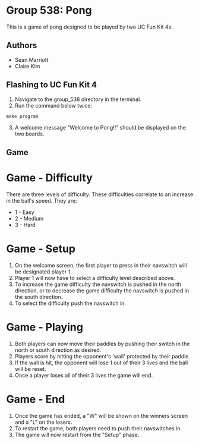 # Group 538: Pong

This is a game of pong designed to be played by two UC Fun Kit 4s.

## Authors 

- Sean Marriott
- Claire Kim

## Flashing to UC Fun Kit 4

1. Navigate to the group_538 directory in the terminal.
2. Run the command below twice:
<pre><code>make program</code></pre>
3. A welcome message "Welcome to Pong!!" should be displayed on the two boards.

## Game

# Game - Difficulty

There are three levels of difficulty. These difficulties correlate to an increase in the ball's speed.
They are:
- 1 - Easy
- 2 - Medium
- 3 - Hard

# Game - Setup

1. On the welcome screen, the first player to press in their navswitch will be designated player 1.
2. Player 1 will now have to select a difficulty level described above.
3. To increase the game difficulty the navswitch is pushed in the north direction, or to decrease the game difficulty the navswitch is pushed in the south direction.
4. To select the difficulty push the navswitch in.

# Game - Playing
1. Both players can now move their paddles by pushing their switch in the north or south direction as desired. 
2. Players score by hitting the opponent's 'wall' protected by their paddle.
3. If the wall is hit, the opponent will lose 1 out of their 3 lives and the ball will be reset.
4. Once a player loses all of their 3 lives the game will end.

# Game - End
1. Once the game has ended, a "W" will be shown on the winners screen and a "L" on the losers.
2. To restart the game, both players need to push their navswitches in.
3. The game will now restart from the "Setup" phase.


